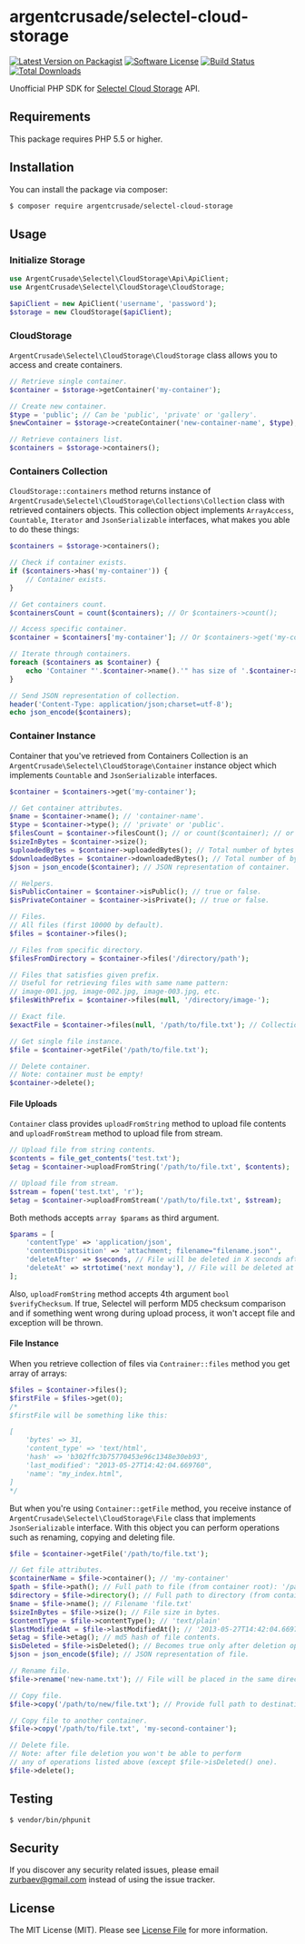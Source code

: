 # argentcrusade/selectel-cloud-storage

[![Latest Version on Packagist][ico-version]][link-packagist]
[![Software License][ico-license]](LICENSE.md)
[![Build Status][ico-travis]][link-travis]
[![Total Downloads][ico-downloads]][link-downloads]

Unofficial PHP SDK for [Selectel Cloud Storage](https://selectel.com/services/cloud-storage/) API.

## Requirements
This package requires PHP 5.5 or higher.

## Installation

You can install the package via composer:

``` bash
$ composer require argentcrusade/selectel-cloud-storage
```

## Usage

### Initialize Storage
``` php
use ArgentCrusade\Selectel\CloudStorage\Api\ApiClient;
use ArgentCrusade\Selectel\CloudStorage\CloudStorage;

$apiClient = new ApiClient('username', 'password');
$storage = new CloudStorage($apiClient);
```

### CloudStorage
`ArgentCrusade\Selectel\CloudStorage\CloudStorage` class allows you to access and create containers.

```php
// Retrieve single container.
$container = $storage->getContainer('my-container');

// Create new container.
$type = 'public'; // Can be 'public', 'private' or 'gallery'.
$newContainer = $storage->createContainer('new-container-name', $type);

// Retrieve containers list.
$containers = $storage->containers();
```

### Containers Collection
`CloudStorage::containers` method returns instance of `ArgentCrusade\Selectel\CloudStorage\Collections\Collection` class with  retrieved containers objects. This collection object implements `ArrayAccess`, `Countable`, `Iterator` and `JsonSerializable` interfaces, what makes you able to do these things:


```php
$containers = $storage->containers();

// Check if container exists.
if ($containers->has('my-container')) {
	// Container exists.
}

// Get containers count.
$containersCount = count($containers); // Or $containers->count();

// Access specific container.
$container = $containers['my-container']; // Or $containers->get('my-container');

// Iterate through containers.
foreach ($containers as $container) {
	echo 'Container "'.$container->name().'" has size of '.$container->size().' bytes';
}

// Send JSON representation of collection.
header('Content-Type: application/json;charset=utf-8');
echo json_encode($containers);
```
### Container Instance
Container that you've retrieved from Containers Collection is an `ArgentCrusade\Selectel\CloudStorage\Container` instance object which implements `Countable` and `JsonSerializable` interfaces.

```php
$container = $containers->get('my-container');

// Get container attributes.
$name = $container->name(); // 'container-name'.
$type = $container->type(); // 'private' or 'public'.
$filesCount = $container->filesCount(); // or count($container); // or $container->count();
$sizeInBytes = $container->size();
$uploadedBytes = $container->uploadedBytes(); // Total number of bytes uploaded to container (rx_bytes).
$downloadedBytes = $container->downloadedBytes(); // Total number of bytes downloaded from container (tx_bytes).
$json = json_encode($container); // JSON representation of container.

// Helpers.
$isPublicContainer = $container->isPublic(); // true or false.
$isPrivateContainer = $container->isPrivate(); // true or false.

// Files.
// All files (first 10000 by default).
$files = $container->files();

// Files from specific directory.
$filesFromDirectory = $container->files('/directory/path');

// Files that satisfies given prefix.
// Useful for retrieving files with same name pattern:
// image-001.jpg, image-002.jpg, image-003.jpg, etc.
$filesWithPrefix = $container->files(null, '/directory/image-');

// Exact file.
$exactFile = $container->files(null, '/path/to/file.txt'); // Collection of 1 file.

// Get single file instance.
$file = $container->getFile('/path/to/file.txt');

// Delete container.
// Note: container must be empty!
$container->delete();
```

#### File Uploads
`Container` class provides `uploadFromString` method to upload file contents and `uploadFromStream` method to upload file from stream.

```php
// Upload file from string contents.
$contents = file_get_contents('test.txt');
$etag = $container->uploadFromString('/path/to/file.txt', $contents);

// Upload file from stream.
$stream = fopen('test.txt', 'r');
$etag = $container->uploadFromStream('/path/to/file.txt', $stream);
```
Both methods accepts `array $params` as third argument.

```php
$params = [
	'contentType' => 'application/json',
    'contentDisposition' => 'attachment; filename="filename.json"',
    'deleteAfter' => $seconds, // File will be deleted in X seconds after upload.
    'deleteAt' => strtotime('next monday'), // File will be deleted at given UNIX timestamp.
];
```
Also, `uploadFromString` method accepts 4th argument `bool $verifyChecksum`. If true, Selectel will perform MD5 checksum comparison and if something went wrong during upload process, it won't accept file and exception will be thrown.

#### File Instance
When you retrieve collection of files via `Contrainer::files` method you get array of arrays:
```php
$files = $container->files();
$firstFile = $files->get(0);
/*
$firstFile will be something like this:

[
	'bytes' => 31,
    'content_type' => 'text/html',
    'hash' => 'b302ffc3b75770453e96c1348e30eb93',
    'last_modified': "2013-05-27T14:42:04.669760",
    'name': "my_index.html",
]
*/
```
But when you're using `Container::getFile` method, you receive instance of `ArgentCrusade\Selectel\CloudStorage\File` class that implements `JsonSerializable` interface. With this object you can perform operations such as renaming, copying and deleting file.

```php
$file = $container->getFile('/path/to/file.txt');

// Get file attributes.
$containerName = $file->container(); // 'my-container'
$path = $file->path(); // Full path to file (from container root): '/path/to/file.txt'
$directory = $file->directory(); // Full path to directory (from container root) without filename: '/path/to'
$name = $file->name(); // Filename 'file.txt'
$sizeInBytes = $file->size(); // File size in bytes.
$contentType = $file->contentType(); // 'text/plain'
$lastModifiedAt = $file->lastModifiedAt(); // '2013-05-27T14:42:04.669760'
$etag = $file->etag(); // md5 hash of file contents.
$isDeleted = $file->isDeleted(); // Becomes true only after deletion operation.
$json = json_encode($file); // JSON representation of file.

// Rename file.
$file->rename('new-name.txt'); // File will be placed in the same directory.

// Copy file.
$file->copy('/path/to/new/file.txt'); // Provide full path to destination file (from container root).

// Copy file to another container.
$file->copy('/path/to/file.txt', 'my-second-container');

// Delete file.
// Note: after file deletion you won't be able to perform
// any of operations listed above (except $file->isDeleted() one).
$file->delete();
```

## Testing

``` bash
$ vendor/bin/phpunit
```

## Security

If you discover any security related issues, please email zurbaev@gmail.com instead of using the issue tracker.

## License

The MIT License (MIT). Please see [License File](LICENSE.md) for more information.

[ico-version]: https://img.shields.io/packagist/v/argentcrusade/selectel-cloud-storage.svg?style=flat-square
[ico-license]: https://img.shields.io/badge/license-MIT-brightgreen.svg?style=flat-square
[ico-travis]: https://img.shields.io/travis/argentcrusade/selectel-cloud-storage/master.svg?style=flat-square
[ico-downloads]: https://img.shields.io/packagist/dt/argentcrusade/selectel-cloud-storage.svg?style=flat-square

[link-packagist]: https://packagist.org/packages/argentcrusade/selectel-cloud-storage
[link-travis]: https://travis-ci.org/argentcrusade/selectel-cloud-storage
[link-downloads]: https://packagist.org/packages/argentcrusade/selectel-cloud-storage
[link-author]: https://github.com/tzurbaev